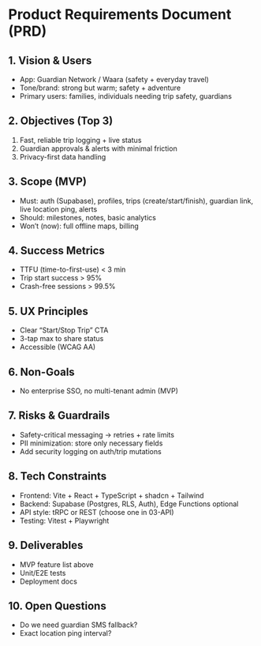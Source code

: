 # Product Requirements Document (PRD)

## 1. Vision & Users
- App: Guardian Network / Waara (safety + everyday travel)
- Tone/brand: strong but warm; safety + adventure
- Primary users: families, individuals needing trip safety, guardians

## 2. Objectives (Top 3)
1) Fast, reliable trip logging + live status
2) Guardian approvals & alerts with minimal friction
3) Privacy-first data handling

## 3. Scope (MVP)
- Must: auth (Supabase), profiles, trips (create/start/finish), guardian link, live location ping, alerts
- Should: milestones, notes, basic analytics
- Won’t (now): full offline maps, billing

## 4. Success Metrics
- TTFU (time-to-first-use) < 3 min
- Trip start success > 95%
- Crash-free sessions > 99.5%

## 5. UX Principles
- Clear “Start/Stop Trip” CTA
- 3-tap max to share status
- Accessible (WCAG AA)

## 6. Non-Goals
- No enterprise SSO, no multi-tenant admin (MVP)

## 7. Risks & Guardrails
- Safety-critical messaging → retries + rate limits
- PII minimization: store only necessary fields
- Add security logging on auth/trip mutations

## 8. Tech Constraints
- Frontend: Vite + React + TypeScript + shadcn + Tailwind
- Backend: Supabase (Postgres, RLS, Auth), Edge Functions optional
- API style: tRPC or REST (choose one in 03-API)
- Testing: Vitest + Playwright

## 9. Deliverables
- MVP feature list above
- Unit/E2E tests
- Deployment docs

## 10. Open Questions
- Do we need guardian SMS fallback?
- Exact location ping interval?
